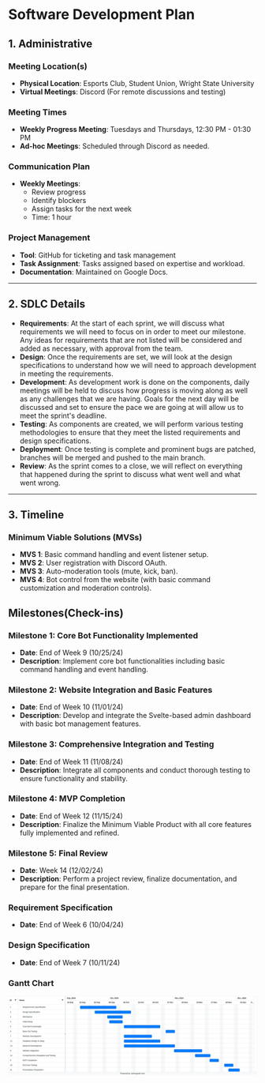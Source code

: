# Software Development Plan

## 1. Administrative
### Meeting Location(s)
- **Physical Location**: Esports Club, Student Union, Wright State University
- **Virtual Meetings**: Discord (For remote discussions and testing)

### Meeting Times
- **Weekly Progress Meeting**: Tuesdays and Thursdays, 12:30 PM - 01:30 PM
- **Ad-hoc Meetings**: Scheduled through Discord as needed.

### Communication Plan
- **Weekly Meetings**:
    - Review progress
    - Identify blockers
    - Assign tasks for the next week
    - Time: 1 hour

### Project Management
- **Tool**: GitHub for ticketing and task management
- **Task Assignment**: Tasks assigned based on expertise and workload.
- **Documentation**: Maintained on Google Docs.

---

## 2. SDLC Details
- **Requirements**: At the start of each sprint, we will discuss what requirements we will need to focus on in order to meet our milestone. Any ideas for requirements that are not listed will be considered and added as necessary, with approval from the team.
- **Design**: Once the requirements are set, we will look at the design specifications to understand how we will need to approach development in meeting the requirements. 
- **Development**: As development work is done on the components, daily meetings will be held to discuss how progress is moving along as well as any challenges that we are having. Goals for the next day will be discussed and set to ensure the pace we are going at will allow us to meet the sprint's deadline. 
- **Testing**: As components are created, we will perform various testing methodologies to ensure that they meet the listed requirements and design specifications.
- **Deployment**: Once testing is complete and prominent bugs are patched, branches will be merged and pushed to the main branch.
- **Review**: As the sprint comes to a close, we will reflect on everything that happened during the sprint to discuss what went well and what went wrong.
---

## 3. Timeline

### Minimum Viable Solutions (MVSs)
- **MVS 1**: Basic command handling and event listener setup.
- **MVS 2**: User registration with Discord OAuth.
- **MVS 3**: Auto-moderation tools (mute, kick, ban).
- **MVS 4**: Bot control from the website (with basic command customization and moderation controls).

## Milestones(Check-ins)

### Milestone 1: Core Bot Functionality Implemented
- **Date**: End of Week 9 (10/25/24)
- **Description**: Implement core bot functionalities including basic command handling and event handling.

### Milestone 2: Website Integration and Basic Features
- **Date**: End of Week 10 (11/01/24)
- **Description**: Develop and integrate the Svelte-based admin dashboard with basic bot management features.

### Milestone 3: Comprehensive Integration and Testing
- **Date**: End of Week 11 (11/08/24)
- **Description**: Integrate all components and conduct thorough testing to ensure functionality and stability.

### Milestone 4: MVP Completion
- **Date**: End of Week 12 (11/15/24)
- **Description**: Finalize the Minimum Viable Product with all core features fully implemented and refined.

### Milestone 5: Final Review
- **Date**: Week 14 (12/02/24)
- **Description**: Perform a project review, finalize documentation, and prepare for the final presentation.


### Requirement Specification

- **Date**: End of Week 6 (10/04/24)

### Design Specification

- **Date**: End of Week 7 (10/11/24)

### Gantt Chart

![gantt](../assets/gantt-chart.png)
